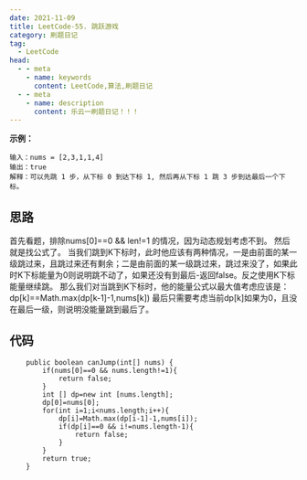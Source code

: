 ```yaml
---
date: 2021-11-09
title: LeetCode-55. 跳跃游戏
category: 刷题日记
tag:
  - LeetCode
head:
  - - meta
    - name: keywords
      content: LeetCode,算法,刷题日记
  - - meta
    - name: description
      content: 乐云一刷题日记！！！
---
```

**示例：**
```
输入：nums = [2,3,1,1,4]
输出：true
解释：可以先跳 1 步，从下标 0 到达下标 1, 然后再从下标 1 跳 3 步到达最后一个下标。
```
## 思路
首先看题，排除nums[0]==0 && len!=1 的情况，因为动态规划考虑不到。
然后就是找公式了。
当我们跳到K下标时，此时他应该有两种情况，一是由前面的某一级跳过来，且跳过来还有剩余；二是由前面的某一级跳过来，跳过来没了，如果此时K下标能量为0则说明跳不动了，如果还没有到最后-返回false。反之使用K下标能量继续跳。
那么我们对当跳到K下标时，他的能量公式以最大值考虑应该是：
dp[k]==Math.max(dp[k-1]-1,nums[k])
最后只需要考虑当前dp[k]如果为0，且没在最后一级，则说明没能量跳到最后了。
## 代码
```
    public boolean canJump(int[] nums) {
        if(nums[0]==0 && nums.length!=1){
            return false;
        }
        int [] dp=new int [nums.length];
        dp[0]=nums[0];
        for(int i=1;i<nums.length;i++){
            dp[i]=Math.max(dp[i-1]-1,nums[i]);
            if(dp[i]==0 && i!=nums.length-1){
                return false;
            }
        }
        return true;
    }
```
